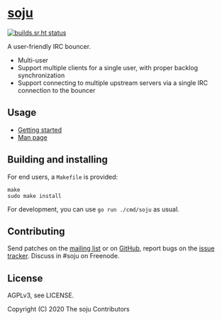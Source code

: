 # [soju]

[![builds.sr.ht status](https://builds.sr.ht/~emersion/soju/commits.svg)](https://builds.sr.ht/~emersion/soju/commits?)

A user-friendly IRC bouncer.

- Multi-user
- Support multiple clients for a single user, with proper backlog
  synchronization
- Support connecting to multiple upstream servers via a single IRC connection
  to the bouncer

## Usage

* [Getting started]
* [Man page]

## Building and installing

For end users, a `Makefile` is provided:

    make
    sudo make install

For development, you can use `go run ./cmd/soju` as usual.

## Contributing

Send patches on the [mailing list] or on [GitHub], report bugs on the
[issue tracker]. Discuss in #soju on Freenode.

## License

AGPLv3, see LICENSE.

Copyright (C) 2020 The soju Contributors

[soju]: https://soju.im
[Getting started]: doc/getting-started.md
[Man page]: doc/soju.1.scd
[mailing list]: https://lists.sr.ht/~emersion/soju-dev
[GitHub]: https://github.com/emersion/soju
[issue tracker]: https://todo.sr.ht/~emersion/soju
